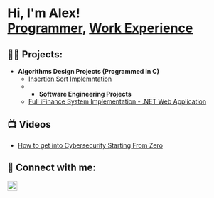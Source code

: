 <h1>Hi, I'm Alex! <br/><a href="https://github.com/alebedev8425">Programmer</a>, <a href="https://www.linkedin.com/in/alexander-lebedev-aa7a4b28a/">Work Experience</a></h1>

<h2>👨‍💻 Projects:</h2>

- <b>Algorithms Design Projects (Programmed in C)</b>
  - [Insertion Sort Implemntation](https://github.com/alebedev8425/InsertionSortImplementation)
  - - <b>Software Engineering Projects</b>
  - [Full iFinance System Implementation - .NET Web Application](https://github.com/alebedev8425/iFINANCEAPP)
  

<h2>📺 Videos</h2>

- [How to get into Cybersecurity Starting From Zero](https://www.youtube.com/watch?v=a83ASGn_V_s)


<h2> 🤳 Connect with me:</h2>

[<img align="left" alt="JoshMadakor | LinkedIn" width="22px" src="https://cdn.jsdelivr.net/npm/simple-icons@v3/icons/linkedin.svg" />][linkedin]



[linkedin]: https://www.linkedin.com/in/alexander-lebedev-aa7a4b28a/

<!--
 a ✨ _special_ ✨ repository because its `README.md` (this file) appears on your GitHub profile.

Here are some ideas to get you started:

- 🔭 I’m currently working on ...
- 🌱 I’m currently learning ...
- 👯 I’m looking to collaborate on ...
- 🤔 I’m looking for help with ...
- 💬 Ask me about ...
- 📫 How to reach me: ...
- 😄 Pronouns: ...
- ⚡ Fun fact: ...
-->
